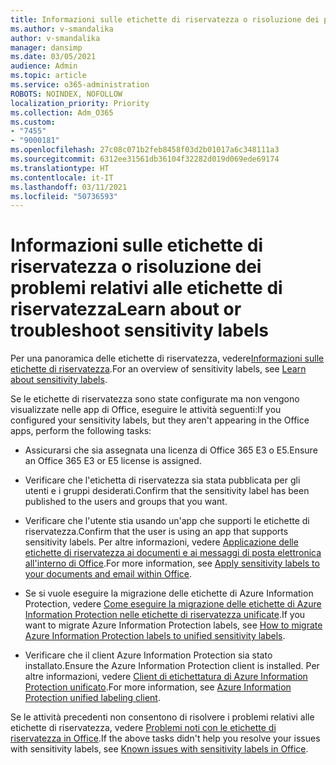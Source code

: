 ```yaml
---
title: Informazioni sulle etichette di riservatezza o risoluzione dei problemi relativi alle etichette di riservatezza
ms.author: v-smandalika
author: v-smandalika
manager: dansimp
ms.date: 03/05/2021
audience: Admin
ms.topic: article
ms.service: o365-administration
ROBOTS: NOINDEX, NOFOLLOW
localization_priority: Priority
ms.collection: Adm_O365
ms.custom:
- "7455"
- "9000181"
ms.openlocfilehash: 27c08c071b2feb8458f03d2b01017a6c348111a3
ms.sourcegitcommit: 6312ee31561db36104f32282d019d069ede69174
ms.translationtype: HT
ms.contentlocale: it-IT
ms.lasthandoff: 03/11/2021
ms.locfileid: "50736593"
---
```

# <a name="learn-about-or-troubleshoot-sensitivity-labels"></a><span data-ttu-id="ecfd7-102">Informazioni sulle etichette di riservatezza o risoluzione dei problemi relativi alle etichette di riservatezza</span><span class="sxs-lookup"><span data-stu-id="ecfd7-102">Learn about or troubleshoot sensitivity labels</span></span>

<span data-ttu-id="ecfd7-103">Per una panoramica delle etichette di riservatezza, vedere[Informazioni sulle etichette di riservatezza](https://docs.microsoft.com/microsoft-365/compliance/sensitivity-labels).</span><span class="sxs-lookup"><span data-stu-id="ecfd7-103">For an overview of sensitivity labels, see [Learn about sensitivity labels](https://docs.microsoft.com/microsoft-365/compliance/sensitivity-labels).</span></span>

<span data-ttu-id="ecfd7-104">Se le etichette di riservatezza sono state configurate ma non vengono visualizzate nelle app di Office, eseguire le attività seguenti:</span><span class="sxs-lookup"><span data-stu-id="ecfd7-104">If you configured your sensitivity labels, but they aren't appearing in the Office apps, perform the following tasks:</span></span>

- <span data-ttu-id="ecfd7-105">Assicurarsi che sia assegnata una licenza di Office 365 E3 o E5.</span><span class="sxs-lookup"><span data-stu-id="ecfd7-105">Ensure an Office 365 E3 or E5 license is assigned.</span></span>

- <span data-ttu-id="ecfd7-106">Verificare che l'etichetta di riservatezza sia stata pubblicata per gli utenti e i gruppi desiderati.</span><span class="sxs-lookup"><span data-stu-id="ecfd7-106">Confirm that the sensitivity label has been published to the users and groups that you want.</span></span>

- <span data-ttu-id="ecfd7-107">Verificare che l'utente stia usando un'app che supporti le etichette di riservatezza.</span><span class="sxs-lookup"><span data-stu-id="ecfd7-107">Confirm that the user is using an app that supports sensitivity labels.</span></span> <span data-ttu-id="ecfd7-108">Per altre informazioni, vedere [Applicazione delle etichette di riservatezza ai documenti e ai messaggi di posta elettronica all'interno di Office](https://support.microsoft.com/topic/apply-sensitivity-labels-to-your-files-and-email-in-office-2f96e7cd-d5a4-403b-8bd7-4cc636bae0f9).</span><span class="sxs-lookup"><span data-stu-id="ecfd7-108">For more information, see [Apply sensitivity labels to your documents and email within Office](https://support.microsoft.com/topic/apply-sensitivity-labels-to-your-files-and-email-in-office-2f96e7cd-d5a4-403b-8bd7-4cc636bae0f9).</span></span>

- <span data-ttu-id="ecfd7-109">Se si vuole eseguire la migrazione delle etichette di Azure Information Protection, vedere [Come eseguire la migrazione delle etichette di Azure Information Protection nelle etichette di riservatezza unificate](https://docs.microsoft.com/azure/information-protection/configure-policy-migrate-labels).</span><span class="sxs-lookup"><span data-stu-id="ecfd7-109">If you want to migrate Azure Information Protection labels, see [How to migrate Azure Information Protection labels to unified sensitivity labels](https://docs.microsoft.com/azure/information-protection/configure-policy-migrate-labels).</span></span>

- <span data-ttu-id="ecfd7-110">Verificare che il client Azure Information Protection sia stato installato.</span><span class="sxs-lookup"><span data-stu-id="ecfd7-110">Ensure the Azure Information Protection client is installed.</span></span> <span data-ttu-id="ecfd7-111">Per altre informazioni, vedere [Client di etichettatura di Azure Information Protection unificato](https://docs.microsoft.com/azure/information-protection/rms-client/unifiedlabelingclient-version-release-history).</span><span class="sxs-lookup"><span data-stu-id="ecfd7-111">For more information, see [Azure Information Protection unified labeling client](https://docs.microsoft.com/azure/information-protection/rms-client/unifiedlabelingclient-version-release-history).</span></span>

<span data-ttu-id="ecfd7-112">Se le attività precedenti non consentono di risolvere i problemi relativi alle etichette di riservatezza, vedere [Problemi noti con le etichette di riservatezza in Office](https://support.microsoft.com/topic/known-issues-with-sensitivity-labels-in-office-b169d687-2bbd-4e21-a440-7da1b2743edc).</span><span class="sxs-lookup"><span data-stu-id="ecfd7-112">If the above tasks didn't help you resolve your issues with sensitivity labels, see [Known issues with sensitivity labels in Office](https://support.microsoft.com/topic/known-issues-with-sensitivity-labels-in-office-b169d687-2bbd-4e21-a440-7da1b2743edc).</span></span>
